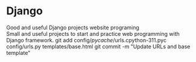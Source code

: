 # Django
Good and useful Django projects website programing  
Small and useful projects to start and practice web programming with Django framework.
git add config/_pycache_/urls.cpython-311.pyc config/urls.py templates/base.html
git commit -m "Update URLs and base template"
